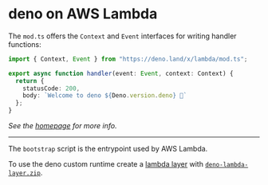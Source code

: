 # deno on AWS Lambda

The `mod.ts` offers the `Context` and `Event` interfaces for writing handler functions:

```ts
import { Context, Event } from "https://deno.land/x/lambda/mod.ts";

export async function handler(event: Event, context: Context) {
  return {
    statusCode: 200,
    body: `Welcome to deno ${Deno.version.deno} 🦕`
  };
}
```

_See the [homepage](https://github.com/hayd/deno-lambda) for more info._

---

The `bootstrap` script is the entrypoint used by AWS Lambda.

To use the deno custom runtime create a
[lambda layer](https://docs.aws.amazon.com/lambda/latest/dg/configuration-layers.html)
with [`deno-lambda-layer.zip`](https://github.com/hayd/deno-lambda/releases).
